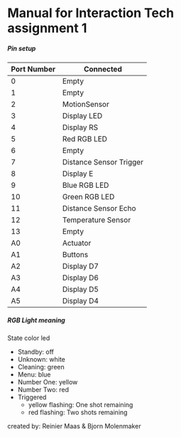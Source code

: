# Manual for Interaction Tech assignment 1

##### Pin setup

Port Number | Connected
------------|----------
0|Empty
1|Empty
2|MotionSensor
3|Display LED
4|Display RS
5|Red RGB LED
6|Empty
7|Distance Sensor Trigger
8|Display E
9|Blue RGB LED
10|Green RGB LED
11|Distance Sensor Echo
12|Temperature Sensor
13|Empty
A0|Actuator
A1|Buttons
A2|Display D7
A3|Display D6
A4|Display D5
A5|Display D4

##### RGB Light meaning

State color led

- Standby: off
- Unknown: white
- Cleaning: green
- Menu: blue
- Number One: yellow
- Number Two: red
- Triggered
	- yellow flashing: One shot remaining
	- red flashing: Two shots remaining
    

created by: Reinier Maas & Bjorn Molenmaker